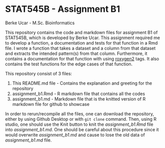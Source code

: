 # STAT545B - Assignment B1

Berke Ucar - M.Sc. Bioinformatics

This repository contains the code and markdown files for assignment B1 of STAT545B, which is developed by Berke Ucar. This assignment required me to develop a function, a documentation and tests for that function in a Rmd file. I wrote a function that takes a dataset and a column from that dataset and extracts the intended pattern(s) from that column. Furthermore, it contains a documentation for that function with using [roxygen2](https://roxygen2.r-lib.org/articles/rd-formatting.html) tags. It also contains the test functions for the edge cases of that function.

This repository consist of 3 files:
1. This README.md file - Contains the explanation and greeting for the repository
2. assignment_b1.Rmd - R markdown file that contains all the codes 
3. assignment_b1.md - Markdown file that is the knitted version of R markdown file for github to showcase

In order to rerun/recompile all the files, one can download the repository, either by using Github Desktop or with ```git clone``` command. Then, using R studio, one should use the Knit button to knit the _assignment_b1.Rmd_ file into _assignment_b1.md_. One should be careful about this procedure since it would overwrite _assignment_b1.md_ and cause to lose the old data of _assignment_b1.md_ file.

